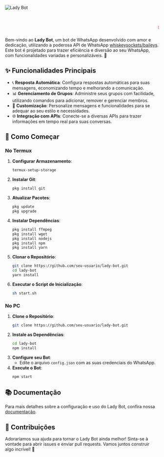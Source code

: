 ![Lady Bot](https://telegra.ph/file/6302cc713f96d3160d799.png)

<div align="center">
  <h1 style="color:#ff69b4; font-family:'Courier New', Courier, monospace;">
    <marquee>🐞 Lady Bot 🐞</marquee>
  </h1>
</div>

Bem-vindo ao **Lady Bot**, um bot de WhatsApp desenvolvido com amor e dedicação, utilizando a poderosa API de WhatsApp [whiskeysockets/baileys](https://github.com/WhiskeySockets/Baileys). Este bot é projetado para trazer eficiência e diversão ao seu WhatsApp, com funcionalidades variadas e personalizáveis. 🌟

## ✨ Funcionalidades Principais

- 📞 **Resposta Automática**: Configura respostas automáticas para suas mensagens, economizando tempo e melhorando a comunicação.
- 📊 **Gerenciamento de Grupos**: Administre seus grupos com facilidade, utilizando comandos para adicionar, remover e gerenciar membros.
- 🎨 **Customização**: Personalize mensagens e funcionalidades para se adequar ao seu estilo e necessidades.
- 🌐 **Integração com APIs**: Conecte-se a diversas APIs para trazer informações em tempo real para suas conversas.

## 🚀 Como Começar

### No Termux

1. **Configurar Armazenamento**:
    ```bash
    termux-setup-storage
    ```
2. **Instalar Git**:
    ```bash
    pkg install git
    ```
3. **Atualizar Pacotes**:
    ```bash
    pkg update
    pkg upgrade
    ```
4. **Instalar Dependências**:
    ```bash
    pkg install ffmpeg
    pkg install wget
    pkg install nodejs
    pkg install npm
    pkg install yarn
    ```
5. **Clonar o Repositório**:
    ```bash
    git clone https://github.com/seu-usuario/lady-bot.git
    cd lady-bot
    yarn install
    ```
6. **Executar o Script de Inicialização**:
    ```bash
    sh start.sh
    ```

### No PC

1. **Clone o Repositório**:
    ```bash
    git clone https://github.com/seu-usuario/lady-bot.git
    ```
2. **Instale as Dependências**:
    ```bash
    cd lady-bot
    npm install
    ```
3. **Configure seu Bot**:
    - Edite o arquivo `config.json` com as suas credenciais do WhatsApp.
4. **Execute o Bot**:
    ```bash
    npm start
    ```

## 📚 Documentação

Para mais detalhes sobre a configuração e uso do Lady Bot, confira nossa [documentação]([LadyBot-Site](https://ladybot.netlify.app/)).

## 🐞 Contribuições

Adoraríamos sua ajuda para tornar o Lady Bot ainda melhor! Sinta-se à vontade para abrir issues e enviar pull requests. Vamos juntos construir algo incrível! 🌟
